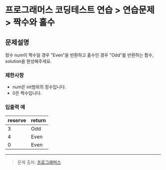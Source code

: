 # 프로그래머스 코딩테스트 연습 > 연습문제 > 짝수와 홀수

## 문제설명
정수 num이 짝수일 경우 "Even"을 반환하고 홀수인 경우 "Odd"를 반환하는 함수, solution을 완성해주세요.

### 제한사항
- num은 int범위의 정수입니다.
- 0은 짝수입니다.


### 입출력 예

|reserve|return|
|---|---|
|3|Odd
|4|Even
|0|Even

---

> 문제 출처: [프로그래머스](https://programmers.co.kr/learn/courses/30/lessons/12937)